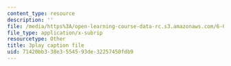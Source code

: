 ```yaml
---
content_type: resource
description: ''
file: /media/https%3A/open-learning-course-data-rc.s3.amazonaws.com/6-00-introduction-to-computer-science-and-programming-fall-2008/71420bb338e3554593de32257450fdb9_UNHQ7CRsEtU.vtt
file_type: application/x-subrip
resourcetype: Other
title: 3play caption file
uid: 71420bb3-38e3-5545-93de-32257450fdb9
---
```

